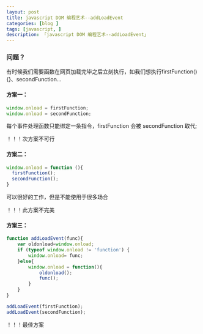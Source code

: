 ```yaml
---
layout: post
title: javascript DOM 编程艺术--addLoadEvent
categories: [blog ]
tags: [javascript, ]
description: 「javascript DOM 编程艺术--addLoadEvent」
---
```


### 问题？

有时候我们需要函数在网页加载完毕之后立刻执行，如我们想执行firstFunction(){}、secondFunction...



#### 方案一：

``````javascript
window.onload = firstFunction;
window.onload = secondFunction;
``````

每个事件处理函数只能绑定一条指令，firstFunction 会被 secondFunction 取代;

！！！次方案不可行



#### 方案二：

``````javascript
window.onload = function (){
  firstFunction();
  secondFunction();
}
``````

可以很好的工作，但是不能使用于很多场合

！！！此方案不完美



#### 方案三：

``````javascript
function addLoadEvent(func){
    var oldonload=window.onload;
    if (typeof window.onload != 'function') {
        window.onload= func;
    }else{
        window.onload = function(){
            oldonload();
            func();
        }
    }
}
``````

``````javascript
addLoadEvent(firstFunction);
addLoadEvent(secondFunction);
``````

！！！最佳方案